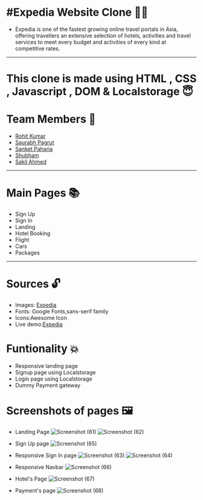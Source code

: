 # #Expedia Website Clone 🧑‍💻
* Expedia is one of the fastest growing online travel portals in Asia, offering travellers an extensive selection of hotels, activities and travel services to meet every budget and activities of every kind at competitive rates.
<hr>

# This clone is made using HTML , CSS , Javascript , DOM & Localstorage 😇

# Team Members 🤝
* [Rohit Kumar](https://github.com/Rohit1-1)
* [Saurabh Pagrut](https://github.com/SaurabhPagrut)
* [Sanket Paharia](https://github.com/SanketPaharia)
* [Shubham](https://github.com/SJ0404)
* [Sakil Ahmed](https://github.com/0ALEX-2)
<hr>

# Main Pages 📚
* Sign Up
* Sign In
* Landing
* Hotel Booking
* Flight
* Cars
* Packages

<hr>

# Sources 🔓
* Images: [Expedia](https://www.expedia.co.in/)
* Fonts: Google Fonts,sans-serif family
* Icons:Awesome Icon
* Live demo:[Expedia](https://www.expedia.co.in/)

# Funtionality 💥
* Responsive landing page
* Signup page using Localstorage
* Login page using Localstorage
* Dummy Payment gateway

# Screenshots of pages 🖼️
* Landing Page
![Screenshot (61)](https://user-images.githubusercontent.com/99972374/167310737-d1e96a4b-143f-413e-80fe-e80508fec9bb.png)
![Screenshot (62)](https://user-images.githubusercontent.com/99972374/167310749-3a55758a-d563-413b-a037-2b813ce425c5.png)

* Sign Up page
![Screenshot (65)](https://user-images.githubusercontent.com/99972374/167310772-b6827c77-4f94-407d-b961-920a3418fe7c.png)

* Responsive Sign In page
![Screenshot (63)](https://user-images.githubusercontent.com/99972374/167310811-004f14f6-9160-44ed-8fde-f938186e6d5c.png)
![Screenshot (64)](https://user-images.githubusercontent.com/99972374/167310816-13634add-09a8-4cb6-9dcd-7355a0bccd74.png)

* Responsive Navbar
![Screenshot (66)](https://user-images.githubusercontent.com/99972374/167310854-1da12532-66d4-43ce-ad06-8cbdb3c8fa28.png)

* Hotel's Page
![Screenshot (67)](https://user-images.githubusercontent.com/99972374/167310876-2b769392-45fc-4699-9b64-a05d37a2287f.png)

* Payment's page
![Screenshot (68)](https://user-images.githubusercontent.com/99972374/167310908-77371849-035a-4cf3-a778-0fde1a702438.png)













